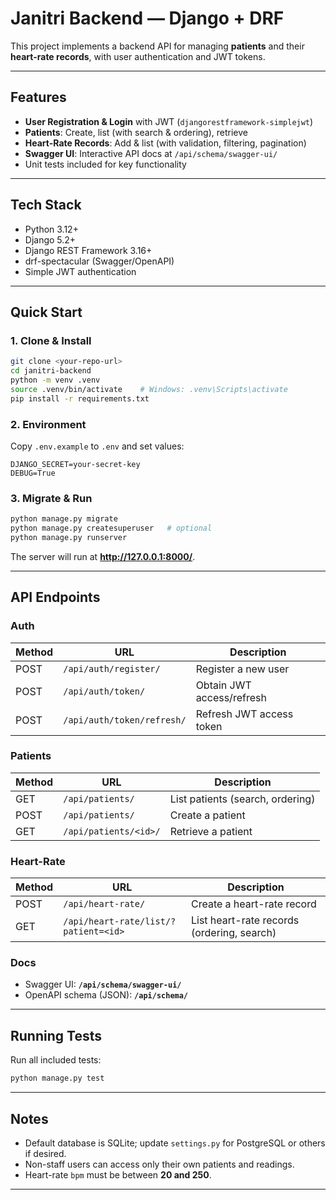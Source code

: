 # Janitri Backend — Django + DRF

This project implements a backend API for managing **patients** and their **heart-rate records**, with user authentication and JWT tokens.

---

## Features
- **User Registration & Login** with JWT (`djangorestframework-simplejwt`)
- **Patients**: Create, list (with search & ordering), retrieve
- **Heart-Rate Records**: Add & list (with validation, filtering, pagination)
- **Swagger UI**: Interactive API docs at `/api/schema/swagger-ui/`
- Unit tests included for key functionality

---

## Tech Stack
- Python 3.12+
- Django 5.2+
- Django REST Framework 3.16+
- drf-spectacular (Swagger/OpenAPI)
- Simple JWT authentication

---

## Quick Start

### 1. Clone & Install
```bash
git clone <your-repo-url>
cd janitri-backend
python -m venv .venv
source .venv/bin/activate    # Windows: .venv\Scripts\activate
pip install -r requirements.txt
```

### 2. Environment
Copy `.env.example` to `.env` and set values:
```
DJANGO_SECRET=your-secret-key
DEBUG=True
```

### 3. Migrate & Run
```bash
python manage.py migrate
python manage.py createsuperuser   # optional
python manage.py runserver
```
The server will run at **http://127.0.0.1:8000/**.

---

## API Endpoints

### Auth
| Method | URL                          | Description               |
|--------|------------------------------|---------------------------|
| POST   | `/api/auth/register/`        | Register a new user       |
| POST   | `/api/auth/token/`           | Obtain JWT access/refresh |
| POST   | `/api/auth/token/refresh/`   | Refresh JWT access token  |

### Patients
| Method | URL                   | Description                     |
|--------|-----------------------|----------------------------------|
| GET    | `/api/patients/`      | List patients (search, ordering) |
| POST   | `/api/patients/`      | Create a patient                 |
| GET    | `/api/patients/<id>/` | Retrieve a patient               |

### Heart-Rate
| Method | URL                                   | Description                                   |
|--------|---------------------------------------|-----------------------------------------------|
| POST   | `/api/heart-rate/`                    | Create a heart-rate record                    |
| GET    | `/api/heart-rate/list/?patient=<id>`  | List heart-rate records (ordering, search)    |

### Docs
- Swagger UI: **`/api/schema/swagger-ui/`**
- OpenAPI schema (JSON): **`/api/schema/`**

---

## Running Tests
Run all included tests:

```bash
python manage.py test
```

---

## Notes
- Default database is SQLite; update `settings.py` for PostgreSQL or others if desired.
- Non-staff users can access only their own patients and readings.
- Heart-rate `bpm` must be between **20 and 250**.

---